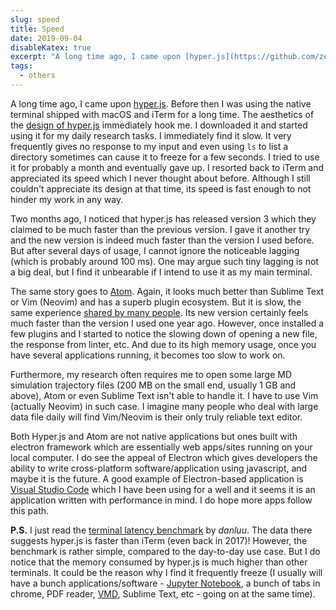 ```yaml
---
slug: speed
title: Speed
date: 2019-09-04
disableKatex: true
excerpt: "A long time ago, I came upon [hyper.js](https://github.com/zeit/hyper). Before then I was using the native terminal shipped with mac OS and iTerm for a long time. The aesthetics of the [design of hyper.js](https://hyper.is/) immediately hook me. I downloaded it and started using it for my daily research tasks. I immediately find it slow. It very frequently gives no response to my input and even using `ls` to list a directory sometimes can cause it to freeze for a few seconds. I tried to use it for probably a month and eventually gave up. I resorted back to iTerm and appreciated its speed which I never thought about before. Although I still couldn't appreciate its design at that time, its speed is fast enough to not hinder my work in any way."
tags:
  - others
---
```


A long time ago, I came upon [hyper.js](https://github.com/zeit/hyper). Before then I was using the native terminal shipped with macOS and iTerm for a long time. The aesthetics of the [design of hyper.js](https://hyper.is/) immediately hook me. I downloaded it and started using it for my daily research tasks. I immediately find it slow. It very frequently gives no response to my input and even using `ls` to list a directory sometimes can cause it to freeze for a few seconds. I tried to use it for probably a month and eventually gave up. I resorted back to iTerm and appreciated its speed which I never thought about before. Although I still couldn't appreciate its design at that time, its speed is fast enough to not hinder my work in any way.

Two months ago, I noticed that hyper.js has released version 3 which they claimed to be much faster than the previous version. I gave it another try and the new version is indeed much faster than the version I used before. But after several days of usage, I cannot ignore the noticeable lagging (which is probably around 100 ms). One may argue such tiny lagging is not a big deal, but I find it unbearable if I intend to use it as my main terminal. 

The same story goes to [Atom](https://atom.io/). Again, it looks much better than Sublime Text or Vim (Neovim) and has a superb plugin ecosystem. But it is slow, the same experience [shared by many people](https://www.slant.co/options/48/~atom-review). Its new version certainly feels much faster than the version I used one year ago. However, once installed a few plugins and I started to notice the slowing down of opening a new file, the response from linter, etc. And due to its high memory usage, once you have several applications running, it becomes too slow to work on. 

Furthermore, my research often requires me to open some large MD simulation trajectory files (200 MB on the small end, usually 1 GB and above), Atom or even Sublime Text isn't able to handle it. I have to use Vim (actually Neovim) in such case. I imagine many people who deal with large data file daily will find Vim/Neovim is their only truly reliable text editor.

Both Hyper.js and Atom are not native applications but ones built with electron framework which are essentially web apps/sites running on your local computer. I do see the appeal of Electron which gives developers the ability to write cross-platform software/application using javascript, and maybe it is the future. A good example of Electron-based application is [Visual Studio Code](https://code.visualstudio.com/) which I have been using for a well and it seems it is an application written with performance in mind. I do hope more apps follow this path. 

**P.S.** I just read the [terminal latency benchmark](https://danluu.com/term-latency/) by _danluu_. The data there suggests hyper.js is faster than iTerm (even back in 2017)! However, the benchmark is rather simple, compared to the day-to-day use case. But I do notice that the memory consumed by hyper.js is much higher than other terminals. It could be the reason why I find it frequently freeze (I usually will have a bunch applications/software - [Jupyter Notebook](https://jupyter.org/), a bunch of tabs in chrome, PDF reader, [VMD](https://www.ks.uiuc.edu/Research/vmd/), Sublime Text, etc - going on at the same time).